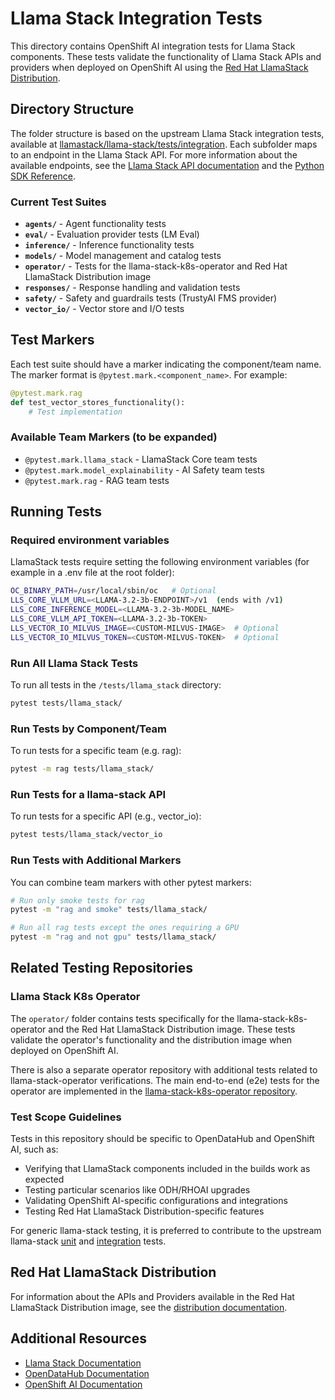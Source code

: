 # Llama Stack Integration Tests

This directory contains OpenShift AI integration tests for Llama Stack components. These tests validate the functionality of Llama Stack APIs and providers when deployed on OpenShift AI using the [Red Hat LlamaStack Distribution](https://github.com/opendatahub-io/llama-stack-distribution).

## Directory Structure

The folder structure is based on the upstream Llama Stack integration tests, available at [llamastack/llama-stack/tests/integration](https://github.com/llamastack/llama-stack/tree/main/tests/integration). Each subfolder maps to an endpoint in the Llama Stack API. For more information about the available endpoints, see the [Llama Stack API documentation](https://llamastack.github.io/docs/concepts/apis) and the [Python SDK Reference](https://llamastack.github.io/docs/references/python_sdk_reference).

### Current Test Suites

- **`agents/`** - Agent functionality tests
- **`eval/`** - Evaluation provider tests (LM Eval)
- **`inference/`** - Inference functionality tests
- **`models/`** - Model management and catalog tests
- **`operator/`** - Tests for the llama-stack-k8s-operator and Red Hat LlamaStack Distribution image
- **`responses/`** - Response handling and validation tests
- **`safety/`** - Safety and guardrails tests (TrustyAI FMS provider)
- **`vector_io/`** - Vector store and I/O tests

## Test Markers

Each test suite should have a marker indicating the component/team name. The marker format is `@pytest.mark.<component_name>`. For example:

```python
@pytest.mark.rag
def test_vector_stores_functionality():
    # Test implementation
```

### Available Team Markers  (to be expanded)

- `@pytest.mark.llama_stack` - LlamaStack Core team tests
- `@pytest.mark.model_explainability` - AI Safety team tests
- `@pytest.mark.rag` - RAG team tests


## Running Tests

### Required environment variables

LlamaStack tests require setting the following environment variables (for example in a .env file at the root folder):
```bash
OC_BINARY_PATH=/usr/local/sbin/oc   # Optional
LLS_CORE_VLLM_URL=<LLAMA-3.2-3b-ENDPOINT>/v1  (ends with /v1)
LLS_CORE_INFERENCE_MODEL=<LLAMA-3.2-3b-MODEL_NAME>
LLS_CORE_VLLM_API_TOKEN=<LLAMA-3.2-3b-TOKEN>
LLS_VECTOR_IO_MILVUS_IMAGE=<CUSTOM-MILVUS-IMAGE>  # Optional
LLS_VECTOR_IO_MILVUS_TOKEN=<CUSTOM-MILVUS-TOKEN>  # Optional
```

### Run All Llama Stack Tests


To run all tests in the `/tests/llama_stack` directory:

```bash
pytest tests/llama_stack/
```

### Run Tests by Component/Team

To run tests for a specific team (e.g. rag):

```bash
pytest -m rag tests/llama_stack/
```

### Run Tests for a llama-stack API

To run tests for a specific API (e.g., vector_io):

```bash
pytest tests/llama_stack/vector_io
```


### Run Tests with Additional Markers

You can combine team markers with other pytest markers:

```bash
# Run only smoke tests for rag
pytest -m "rag and smoke" tests/llama_stack/

# Run all rag tests except the ones requiring a GPU
pytest -m "rag and not gpu" tests/llama_stack/
```

## Related Testing Repositories

### Llama Stack K8s Operator

The `operator/` folder contains tests specifically for the llama-stack-k8s-operator and the Red Hat LlamaStack Distribution image. These tests validate the operator's functionality and the distribution image when deployed on OpenShift AI.

There is also a separate operator repository with additional tests related to llama-stack-operator verifications. The main end-to-end (e2e) tests for the operator are implemented in the [llama-stack-k8s-operator repository](https://github.com/llamastack/llama-stack-k8s-operator/tree/main/tests/e2e).

### Test Scope Guidelines

Tests in this repository should be specific to OpenDataHub and OpenShift AI, such as:

- Verifying that LlamaStack components included in the builds work as expected
- Testing particular scenarios like ODH/RHOAI upgrades
- Validating OpenShift AI-specific configurations and integrations
- Testing Red Hat LlamaStack Distribution-specific features

For generic llama-stack testing, it is preferred to contribute to the upstream llama-stack [unit](https://github.com/llamastack/llama-stack/tree/main/tests/unit) and [integration](https://github.com/llamastack/llama-stack/tree/main/tests/integration) tests.

## Red Hat LlamaStack Distribution

For information about the APIs and Providers available in the Red Hat LlamaStack Distribution image, see the [distribution documentation](https://github.com/opendatahub-io/llama-stack-distribution/tree/main/distribution).

## Additional Resources

- [Llama Stack Documentation](https://llamastack.github.io/docs/)
- [OpenDataHub Documentation](https://opendatahub.io/docs)
- [OpenShift AI Documentation](https://docs.redhat.com/en/documentation/red_hat_openshift_ai_self-managed)
